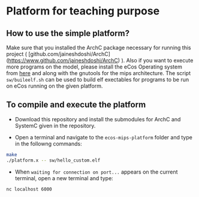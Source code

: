 # Platform for teaching purpose #

## How to use the simple platform? ##

Make sure that you installed the ArchC package necessary for running this project ( [github.com/jaineshdoshi/ArchC] (https://www.github.com/jaineshdoshi/ArchC) ).
Also if you want to execute more programs on the model, please install the eCos Operating system from [here](http://ecos.sourceware.org/getstart.html) and along with the gnutools for the mips architecture. The script ``sw/buileelf.sh`` can be used to build elf exectables for programs to be run on eCos running on the given platform. 

## To compile and execute the platform ##

* Download this repository and install the submodules for ArchC and SystemC given in the repository. 

* Open a terminal and navigate to the ```ecos-mips-platform``` folder and type in the followng commands:

```bash
make
./platform.x -- sw/hello_custom.elf
```
* When ``waiting for connection on port...`` appears on the current terminal, open a new terminal and type:

```bash
nc localhost 6000
```

